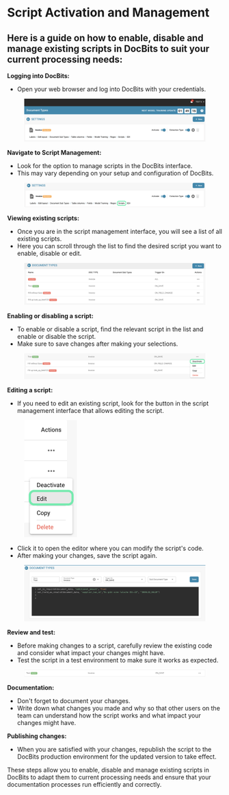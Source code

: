 # Script Activation and Management

## Here is a guide on how to enable, disable and manage existing scripts in DocBits to suit your current processing needs:

**Logging into DocBits:**&#x20;

* Open your web browser and log into DocBits with your credentials.

<figure><img src="../../../../.gitbook/assets/image (137).png" alt=""><figcaption></figcaption></figure>

**Navigate to Script Management:**&#x20;

* Look for the option to manage scripts in the DocBits interface.&#x20;
* This may vary depending on your setup and configuration of DocBits.

<figure><img src="../../../../.gitbook/assets/Bildschirmfoto 2024-05-23 um 16.06.10.png" alt=""><figcaption></figcaption></figure>

**Viewing existing scripts:**&#x20;

* Once you are in the script management interface, you will see a list of all existing scripts.&#x20;
* Here you can scroll through the list to find the desired script you want to enable, disable or edit.

<figure><img src="../../../../.gitbook/assets/image (138).png" alt=""><figcaption></figcaption></figure>

**Enabling or disabling a script:**&#x20;

* To enable or disable a script, find the relevant script in the list and enable or disable the script.&#x20;
* Make sure to save changes after making your selections.

<figure><img src="../../../../.gitbook/assets/Bildschirmfoto 2024-05-23 um 16.16.36.png" alt=""><figcaption></figcaption></figure>

**Editing a script:**&#x20;

* If you need to edit an existing script, look for the button in the script management interface that allows editing the script.&#x20;

<figure><img src="../../../../.gitbook/assets/Bildschirmfoto 2024-05-23 um 16.23.19.png" alt="" width="123"><figcaption></figcaption></figure>

* Click it to open the editor where you can modify the script's code.&#x20;
* After making your changes, save the script again.

<figure><img src="../../../../.gitbook/assets/image (139).png" alt=""><figcaption></figcaption></figure>

**Review and test:**&#x20;

* Before making changes to a script, carefully review the existing code and consider what impact your changes might have.&#x20;
* Test the script in a test environment to make sure it works as expected.

<figure><img src="../../../../.gitbook/assets/image (140).png" alt=""><figcaption></figcaption></figure>

**Documentation:**&#x20;

* Don't forget to document your changes.&#x20;
* Write down what changes you made and why so that other users on the team can understand how the script works and what impact your changes might have.



**Publishing changes:**&#x20;

* When you are satisfied with your changes, republish the script to the DocBits production environment for the updated version to take effect.



These steps allow you to enable, disable and manage existing scripts in DocBits to adapt them to current processing needs and ensure that your documentation processes run efficiently and correctly.


